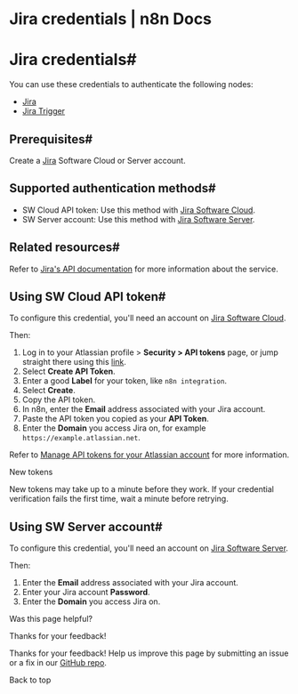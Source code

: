 # Jira credentials | n8n Docs

[ ](https://github.com/n8n-io/n8n-docs/edit/main/docs/integrations/builtin/credentials/jira.md "Edit this page")

# Jira credentials#

You can use these credentials to authenticate the following nodes:

  * [Jira](../../app-nodes/n8n-nodes-base.jira/)
  * [Jira Trigger](../../trigger-nodes/n8n-nodes-base.jiratrigger/)

## Prerequisites#

Create a [Jira](https://www.atlassian.com/software/jira) Software Cloud or Server account.

## Supported authentication methods#

  * SW Cloud API token: Use this method with [Jira Software Cloud](https://www.atlassian.com/software/jira).
  * SW Server account: Use this method with [Jira Software Server](https://www.atlassian.com/software/jira/download.).

## Related resources#

Refer to [Jira's API documentation](https://developer.atlassian.com/cloud/jira/platform/rest/v2/intro/#about) for more information about the service.

## Using SW Cloud API token#

To configure this credential, you'll need an account on [Jira Software Cloud](https://www.atlassian.com/software/jira).

Then:

  1. Log in to your Atlassian profile > **Security > API tokens** page, or jump straight there using this [link](https://id.atlassian.com/manage-profile/security/api-tokens).
  2. Select **Create API Token**.
  3. Enter a good **Label** for your token, like `n8n integration`.
  4. Select **Create**.
  5. Copy the API token.
  6. In n8n, enter the **Email** address associated with your Jira account.
  7. Paste the API token you copied as your **API Token**.
  8. Enter the **Domain** you access Jira on, for example `https://example.atlassian.net`.

Refer to [Manage API tokens for your Atlassian account](https://support.atlassian.com/atlassian-account/docs/manage-api-tokens-for-your-atlassian-account/) for more information.

New tokens

New tokens may take up to a minute before they work. If your credential verification fails the first time, wait a minute before retrying.

## Using SW Server account#

To configure this credential, you'll need an account on [Jira Software Server](https://www.atlassian.com/software/jira/download.).

Then:

  1. Enter the **Email** address associated with your Jira account.
  2. Enter your Jira account **Password**.
  3. Enter the **Domain** you access Jira on.

Was this page helpful? 

Thanks for your feedback! 

Thanks for your feedback! Help us improve this page by submitting an issue or a fix in our [GitHub repo](https://github.com/n8n-io/n8n-docs). 

Back to top